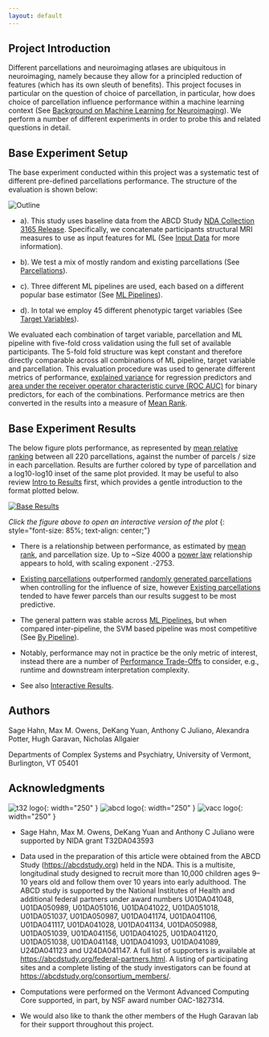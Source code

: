 ```yaml
---
layout: default
---
```


## Project Introduction

Different parcellations and neuroimaging atlases are ubiquitous in neuroimaging, namely because they allow for a principled
reduction of features (which has its own sleuth of benefits). This project focuses in particular on the question of
choice of parcellation, in particular, how does choice of parcellation influence performance
within a machine learning context (See [Background on Machine Learning for Neuroimaging](./ml_neuroimaging.html)). We
perform a number of different experiments in order to probe this and related questions in detail.

## Base Experiment Setup

The base experiment conducted within this project was a systematic test of different pre-defined parcellations performance.
The structure of the evaluation is shown below:

![Outline](https://raw.githubusercontent.com/sahahn/Parcs_Project/master/analyze/Figures/Figure1.png)

- a). This study uses baseline data from the ABCD Study [NDA Collection 3165 Release](https://collection3165.readthedocs.io/en/stable/).
Specifically, we concatenate participants structural MRI measures to use as input features for ML (See [Input Data](./input_data.html) for more information).

- b). We test a mix of mostly random and existing parcellations (See [Parcellations](./parcellations.html)).

- c). Three different ML pipelines are used, each based on a different popular base estimator (See [ML Pipelines](./ml_pipelines.html)).

- d). In total we employ 45 different phenotypic target variables (See [Target Variables](./variables.html)).

We evaluated each combination of target variable, parcellation and ML pipeline with five-fold
cross validation using the full set of available participants. The 5-fold fold structure was kept
constant and therefore directly comparable across all combinations of ML pipeline, target variable and parcellation. 
This evaluation procedure was used to generate different metrics of performance,
[explained variance](https://scikit-learn.org/stable/modules/model_evaluation.html#explained-variance-score)
for regression predictors and
[area under the receiver operator characteristic curve (ROC AUC)](https://scikit-learn.org/stable/modules/model_evaluation.html#roc-metrics)
for binary predictors, for each of the combinations.
Performance metrics are then converted in the results into a measure of [Mean Rank](./results_intro#mean-rank).

## Base Experiment Results

The below figure plots performance, as represented by [mean relative ranking](./results_intro#mean-rank)
between all 220 parcellations, against the number of parcels / size in each parcellation.
Results are further colored by type of parcellation and a log10-log10 inset
of the same plot provided. It may be useful to also review [Intro to Results](./results_intro.html) first, which
provides a gentle introduction to the format plotted below.

[![Base Results](https://raw.githubusercontent.com/sahahn/Parcs_Project/master/analyze/Figures/Figure2.png)](./interactive1.html)

*Click the figure above to open an interactive version of the plot*
{: style="font-size: 85%; text-align: center;"}

- There is a relationship between performance, as estimated by [mean rank](./results_intro#mean-rank), and parcellation size.
  Up to ~Size 4000 a [power law](./estimate_powerlaw.html) relationship appears to hold, with scaling exponent .-2753.
  
- [Existing parcellations](./parcellations#existing-parcellations) outperformed [randomly generated parcellations](./parcellations#random-parcellations)
  when controlling for the influence of size, however [Existing parcellations](./parcellations#existing-parcellations) tended to have fewer parcels 
  than our results suggest to be most predictive.

- The general pattern was stable across [ML Pipelines](./ml_pipelines.html), but when compared inter-pipeline,
  the SVM based pipeline was most competitive (See [By Pipeline](./by_pipeline.html)).

- Notably, performance may not in practice be the only metric of interest,
  instead there are a number of [Performance Trade-Offs](./trade_offs.html) to consider, e.g.,
  runtime and downstream interpretation complexity.

- See also [Interactive Results](./results.html).



## Authors

Sage Hahn, Max M. Owens, DeKang Yuan, Anthony C Juliano, Alexandra Potter, Hugh Garavan, Nicholas Allgaier

Departments of Complex Systems and Psychiatry, University of Vermont, Burlington, VT 05401
 

## Acknowledgments 

![t32 logo](https://raw.githubusercontent.com/sahahn/Parcs_Project/master/data/t32_logo.png){: width="250" } ![abcd logo](https://raw.githubusercontent.com/sahahn/Parcs_Project/master/data/abcd-study-logo.png){: width="250" } ![vacc logo](https://raw.githubusercontent.com/sahahn/Parcs_Project/master/data/vacc_logo.jpg){: width="250" }

- Sage Hahn, Max M. Owens, DeKang Yuan and Anthony C Juliano were supported by NIDA grant T32DA043593

- Data used in the preparation of this article were obtained from the ABCD Study (https://abcdstudy.org) held in the NDA. This is a multisite, longitudinal study designed to recruit more than 10,000 children ages 9–10 years old and follow them over 10 years into early adulthood. The ABCD study is supported by the National Institutes of Health and additional federal partners under award numbers U01DA041048, U01DA050989, U01DA051016, U01DA041022, U01DA051018, U01DA051037, U01DA050987, U01DA041174, U01DA041106, U01DA041117, U01DA041028, U01DA041134, U01DA050988, U01DA051039, U01DA041156, U01DA041025, U01DA041120, U01DA051038, U01DA041148, U01DA041093, U01DA041089, U24DA041123 and U24DA041147. A full list of supporters is available at https://abcdstudy.org/federal-partners.html. A listing of participating sites and a complete listing of the study investigators can be found at https://abcdstudy.org/consortium_members/.

- Computations were performed on the Vermont Advanced Computing Core supported, in part, by NSF award number OAC-1827314.

- We would also like to thank the other members of the Hugh Garavan lab for their support throughout this project.